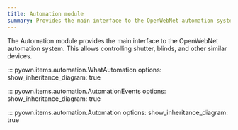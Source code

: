 ```yaml
---
title: Automation module
summary: Provides the main interface to the OpenWebNet automation system.
---
```


The Automation module provides the main interface to the OpenWebNet automation system.
This allows controlling shutter, blinds, and other similar devices.

::: pyown.items.automation.WhatAutomation
    options:
        show_inheritance_diagram: true

::: pyown.items.automation.AutomationEvents
    options:
        show_inheritance_diagram: true

::: pyown.items.automation.Automation
    options:
        show_inheritance_diagram: true
    